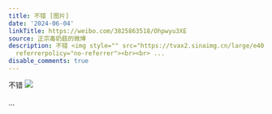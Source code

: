 ```yaml
---
title: 不错 [图片]
date: '2024-06-04'
linkTitle: https://weibo.com/3825863518/Ohpwyu3XE
source: 正宗毒奶菇的微博
description: 不错 <img style="" src="https://tvax2.sinaimg.cn/large/e40a0b5ely1hqd510wy3uj23402c0qv6.jpg"
  referrerpolicy="no-referrer"><br><br> ...
disable_comments: true
---
```

不错 <img style="" src="https://tvax2.sinaimg.cn/large/e40a0b5ely1hqd510wy3uj23402c0qv6.jpg" referrerpolicy="no-referrer"><br><br> ...